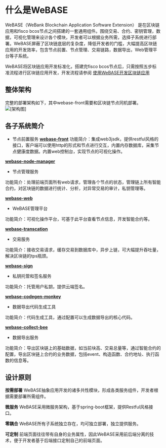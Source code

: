 # 什么是WeBASE

WeBASE（WeBank Blockchain Application Software Extension） 是在区块链应用和fisco bcos节点之间搭建的一套通用组件。围绕交易、合约、密钥管理，数据，可视化管理来设计各个模块，开发者可以根据业务所需，选择子系统进行部署。WeBASE屏蔽了区块链底层的复杂度，降低开发者的门槛，大幅提高区块链应用的开发效率，包含节点前置、节点管理、交易链路，数据导出，Web管理平台等子系统。

WeBASE将区块链应用开发标准化，搭建完fisco bcos节点后，只需按照五步标准流程进行区块链应用开发，开发流程请参阅 [使用WeBASE开发区块链应用](https://)

## 整体架构
完整的部署架构如下，其中webase-front需要和区块链节点同机部署。
![[架构图]](../../images/webase/architecture.png)

## 各子系统简介
* 节点前置服务 **[webase-front](https://github.com/WeBankFinTech/webase-front)**
功能简介：集成web3jsdk，提供restful风格的接口，客户端可以使用http的形式和节点进行交互，内置内存数据库，采集节点健康度数据。内置web控制台，实现节点的可视化操作。

**[webase-node-manager](https://github.com/WeBankFinTech/webase-node-manager)**
* 节点管理服务

功能简介：处理前端页面所有web请求，管理各个节点的状态，管理链上所有智能合约，对区块链的数据进行统计、分析，对异常交易的审计，私钥管理等。

**[webase-web](https://github.com/WeBankFinTech/webase-web)**
* WeBASE管理平台

功能简介：可视化操作平台，可基于此平台查看节点信息，开发智能合约等。

**[webase-transcation](https://github.com/WeBankFinTech/webase-transcation)**
* 交易服务

功能简介：接收交易请求，缓存交易到数据库中，异步上链，可大幅提升吞吐量，解决区块链的tps瓶颈。

**[webase-sign](https://github.com/WeBankFinTech/webase-sign)**
* 私钥托管和签名服务

功能简介：托管用户私钥，提供云端签名。

**[webase-codegen-monkey](https://github.com/WeBankFinTech/webase-codegen-monkey)**
* 数据导出代码生成工具

功能简介：代码生成工具，通过配置可以生成数据导出的核心代码。

**[webase-collect-bee](https://github.com/WeBankFinTech/webase-collect-bee)**
* 数据导出服务

功能简介：导出区块链上的基础数据，如当前块高、交易总量等，通过智能合约的配置，导出区块链上合约的业务数据，包括event、构造函数、合约地址、执行函数的信息等。

## 设计原则
**按需部署**
WeBASE抽象应用开发的诸多共性模块，形成各类服务组件，开发者根据需要部署所需组件。

**微服务**
WeBASE采用微服务架构，基于spring-boot框架，提供Restful风格接口。

**零耦合**
WeBASE所有子系统独立存在，均可独立部署，独立提供服务。

**可定制**
前端页面往往带有自身的业务属性，因此WeBASE采用前后端分离的技术，便于开发者基于后端接口定制自己的前端页面。




